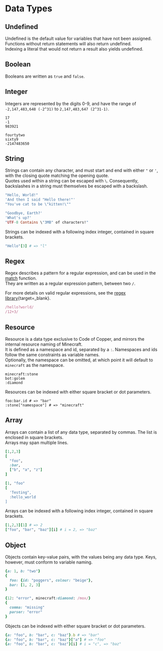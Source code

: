 # Data Types

## Undefined
Undefined is the default value for variables that have not been assigned.  
Functions without return statements will also return undefined.  
Indexing a literal that would not return a result also yields undefined.

## Boolean
Booleans are written as `true` and `false`.

## Integer
Integers are represented by the digits 0-9, and have the range of  
`-2,147,483,648 (-2^31)` to `2,147,483,647 (2^31-1)`.

```title="Examples of valid Integers"
17
-1
983921
```

```title="Examples of invalid Integers"
fourtytwo
sixty9
-2147483650
```

## String
Strings can contain any character, and must start and end with either `"` or `'`, with the closing quote matching the opening quote.  
Quotes used within a string can be escaped with `\`. Consequently, backslashes in a string must themselves be escaped with a backslash.

```ruby title="Examples of valid Strings"
"Hello, World!"
'And then I said "Hello there!"'
"You've cat to be \"kitten!\""
```

```ruby title="Examples of invalid Strings"
"Goodbye, Earth?'
'What's up?'
"UTF-8 Contains \"3MB" of characters!"
```

Strings can be indexed with a following index integer, contained in square brackets.

```ruby title="Example of a String being indexed"
"Hello"[3] # => "l"
```

## Regex
Regex describes a pattern for a regular expression, and can be used in the [match](stdlib.md#match) function.  
They are written as a regular expression pattern, between two `/`.

For more details on valid regular expressions, see the [regex library](https://modrinth.com/datapack/regex){target=_blank}.

```ruby title="Examples of valid Regexes"
/hello?world/
/12+3/
```

## Resource
Resource is a data type exclusive to Code of Copper, and mirrors the internal resource naming of Minecraft.  
It is defined as a namespace and id, separated by a `:`. Namespaces and ids follow the same constraints as variable names.  
Optionally, the namespace can be omitted, at which point it will default to `minecraft` as the namespace.

```title="Examples of valid Resources"
minecraft:stone
bot:golem
:diamond
```

Resources can be indexed with either square bracket or dot parameters.

```title="Example of Resources being indexed"
foo:bar.id # => "bar"
:stone["namespace"] # => "minecraft"
```

## Array
Arrays can contain a list of any data type, separated by commas. The list is enclosed in square brackets.  
Arrays may span multiple lines.

```ruby title="Examples of valid Arrays"
[1,2,3]
[
  "foo",
  :bar,
  ["b", "a", "z"]
]
```

```ruby title="Examples of invalid Arrays"
[1, "foo"
[
  'Testing",
  :hello_world
]
```

Arrays can be indexed with a following index integer, contained in square brackets.

```ruby title="Example of an Array being indexed"
[1,2,3][1] # => 2
["foo", "bar", "baz"][i] # i = 2, => "baz"
```

## Object
Objects contain key-value pairs, with the values being any data type. Keys, however, must conform to variable naming.

```ruby title="Example of valid Objects"
{a: 1, b: "two"}
{
  foo: {id: "poggers", colour: "beige"},
  bar: [1, 2, 3]
}
```

```ruby title="Example of invalid Objects"
{12: "error", minecraft:diamond: /mox/}
{
  comma: "missing"
  parser: "error"
}
```

Objects can be indexed with either square bracket or dot parameters.

```ruby title="Example of Objects being indexed"
{a: "foo", b: "bar", c: "baz"}.b # => "bar"
{a: "foo", b: "bar", c: "baz"}["a"] # => "foo"
{a: "foo", b: "bar", c: "baz"}[i] # i = "c", => "baz"
```